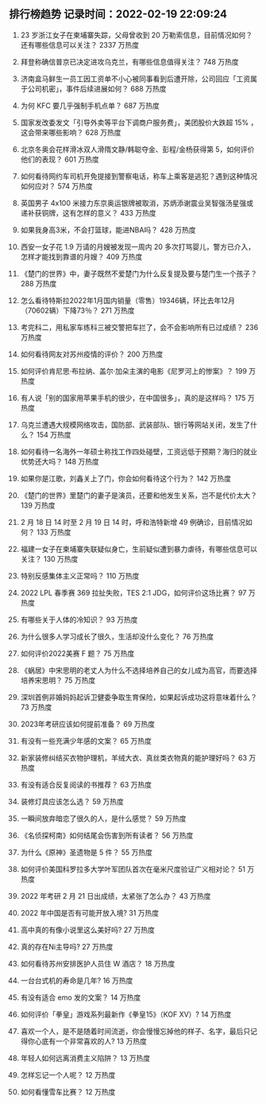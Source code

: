 
## 排行榜趋势 记录时间：2022-02-19 22:09:24
  
  1. 23 岁浙江女子在柬埔寨失踪，父母曾收到 20 万勒索信息，目前情况如何？还有哪些信息可以关注？ 2337 万热度
    
  2. 拜登称确信普京已决定进攻乌克兰，有哪些信息值得关注？ 748 万热度
    
  3. 济南盒马鲜生一员工因工资单不小心被同事看到后遭开除，公司回应「工资属于公司机密」，事件后续进展如何？ 688 万热度
    
  4. 为何 KFC 要几乎强制手机点单？ 687 万热度
    
  5. 国家发改委发文「引导外卖等平台下调商户服务费」，美团股价大跌超  15% ，这会带来哪些影响？ 628 万热度
    
  6. 北京冬奥会花样滑冰双人滑隋文静/韩聪夺金、彭程/金杨获得第 5，如何评价他们的表现？ 601 万热度
    
  7. 如何看待网约车司机开免提接到警察电话，称车上乘客是逃犯？遇到这种情况如何应对？ 574 万热度
    
  8. 英国男子 4x100 米接力东京奥运银牌被取消，苏炳添谢震业吴智强汤星强或递补获铜牌，这有怎样的意义？ 433 万热度
    
  9. 如果我身高3米，不会打篮球，能进NBA吗？ 428 万热度
    
  10. 西安一女子花 1.9 万请的月嫂被发现一周内 20 多次打骂婴儿，警方已介入，怎样才能找到靠谱的月嫂？ 409 万热度
    
  11. 《楚门的世界》中，妻子既然不爱楚门为什么反复提及要与楚门生一个孩子？ 288 万热度
    
  12. 怎么看待特斯拉2022年1月国内销量（零售）19346辆，环比去年12月（70602辆）下降73％？ 271 万热度
    
  13. 考完科二，用私家车练科三被交警把车拦了，会不会影响所有已过成绩？ 236 万热度
    
  14. 如何看待网友对苏州疫情的评价？ 200 万热度
    
  15. 如何评价肯尼思·布拉纳、盖尔·加朵主演的电影《尼罗河上的惨案》？ 199 万热度
    
  16. 有人说「别的国家用苹果手机的很少，在中国很多」，真的是这样吗？ 175 万热度
    
  17. 乌克兰遭遇大规模网络攻击，国防部、武装部队、银行等网站关闭，发生了什么？ 154 万热度
    
  18. 如何看待一名海外一年硕士称找工作四处碰壁，工资远低于预期？海归的就业优势还大吗？ 148 万热度
    
  19. 如果你是江歌，刘鑫关上了门，你会如何看待这个行为？ 142 万热度
    
  20. 《楚门的世界》里楚门的妻子是演员，还要和他发生关系，岂不是代价太大？ 139 万热度
    
  21. 2 月 18 日 14 时至 2 月 19 日 14 时，呼和浩特新增 49 例确诊，目前情况如何？ 133 万热度
    
  22. 福建一女子在柬埔寨失联疑似身亡，生前疑似遭到暴力虐待，有哪些信息可以关注？ 130 万热度
    
  23. 特别反感集体主义正常吗？ 110 万热度
    
  24. 2022 LPL 春季赛 369 拉扯失败，TES 2:1 JDG，如何评价这场比赛？ 97 万热度
    
  25. 有哪些关于人体的冷知识？ 93 万热度
    
  26. 为什么很多人学习成长了很久，生活却没什么变化？ 76 万热度
    
  27. 如何评价2022美赛 F 题？ 75 万热度
    
  28. 《蜗居》中宋思明的老丈人为什么不选择培养自己的女儿成为高官，而要选择培养宋思明？ 75 万热度
    
  29. 深圳首例非婚妈妈起诉卫健委争取生育保险，如果起诉成功这将意味着什么？ 73 万热度
    
  30. 2023年考研应该如何提前准备？ 69 万热度
    
  31. 有没有一些充满少年感的文案？ 65 万热度
    
  32. 新家装修纠结买衣物护理机，羊绒大衣、真丝类衣物真的能护理好吗？ 63 万热度
    
  33. 有没有适合反复阅读的书推荐？ 63 万热度
    
  34. 装修灯具应该怎么选？ 59 万热度
    
  35. 一瞬间放弃暗恋了很久的人，是什么感觉？ 59 万热度
    
  36. 《名侦探柯南》如何结尾会伤害到所有读者？ 56 万热度
    
  37. 为什么《原神》圣遗物是 5 件？ 55 万热度
    
  38. 如何评价美国科罗拉多大学叶军团队首次在毫米尺度验证广义相对论？ 51 万热度
    
  39. 2022 年考研 2 月 21 日出成绩，太紧张了怎么办？ 43 万热度
    
  40. 2022 年中国是否有可能开放入境? 31 万热度
    
  41. 高中真的有像小说里这么美好吗? 27 万热度
    
  42. 真的存在Ni主导吗? 27 万热度
    
  43. 如何看待苏州安排医护人员住 W 酒店？ 18 万热度
    
  44. 一台台式机的寿命是几年? 16 万热度
    
  45. 有没有适合 emo 发的文案？ 14 万热度
    
  46. 如何评价「拳皇」游戏系列最新作《拳皇15》（KOF XV）? 14 万热度
    
  47. 喜欢一个人，是不是随着时间流逝，你会慢慢忘掉他的样子、名字，最后只记得你心底有一个非常喜欢的人? 13 万热度
    
  48. 年轻人如何远离消费主义陷阱？ 13 万热度
    
  49. 怎样忘记一个人呢？ 12 万热度
    
  50. 如何看懂雪车比赛？ 12 万热度
    